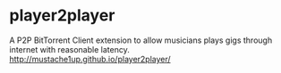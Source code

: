 # player2player
A P2P BitTorrent Client extension to allow musicians plays gigs through internet with reasonable latency.
http://mustache1up.github.io/player2player/
